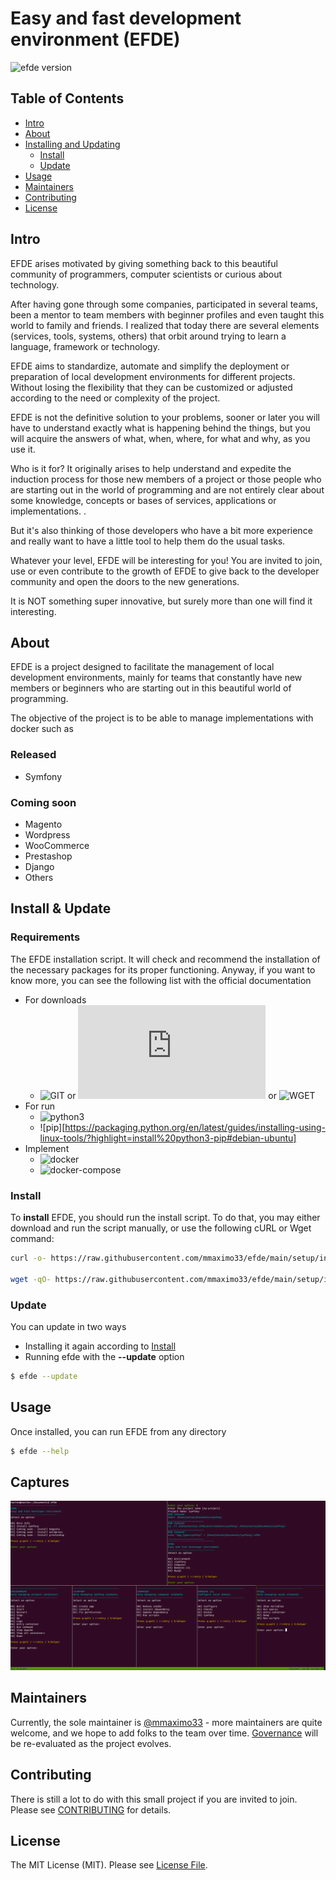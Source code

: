 # Easy and fast development environment (EFDE)

![efde version](https://img.shields.io/badge/version-v1.1.1-yellow.svg)

## Table of Contents

- [Intro](#intro)
- [About](#about)
- [Installing and Updating](#install--update)
  - [Install](#install)
  - [Update](#update)
- [Usage](#usage)
- [Maintainers](#maintainers)
- [Contributing](#contributing)
- [License](#license)

## Intro

EFDE arises motivated by giving something back to this beautiful community of programmers, computer scientists or curious about technology.

After having gone through some companies, participated in several teams, been a mentor to team members with beginner profiles and even taught this world to family and friends.
I realized that today there are several elements (services, tools, systems, others) that orbit around trying to learn a language, framework or technology.

EFDE aims to standardize, automate and simplify the deployment or preparation of local development environments for different projects. Without losing the flexibility that they can be customized or adjusted according to the need or complexity of the project.

EFDE is not the definitive solution to your problems, sooner or later you will have to understand exactly what is happening behind the things, but you will acquire the answers of what, when, where, for what and why, as you use it.

Who is it for?
It originally arises to help understand and expedite the induction process for those new members of a project or those people who are starting out in the world of programming and are not entirely clear about some knowledge, concepts or bases of services, applications or implementations. .

But it's also thinking of those developers who have a bit more experience and really want to have a little tool to help them do the usual tasks.

Whatever your level, EFDE will be interesting for you!
You are invited to join, use or even contribute to the growth of EFDE to give back to the developer community and open the doors to the new generations.

It is NOT something super innovative, but surely more than one will find it interesting.

## About

EFDE is a project designed to facilitate the management of local development environments, mainly for teams that constantly have new members or beginners who are starting out in this beautiful world of programming.

The objective of the project is to be able to manage implementations with docker such as

### Released ### 
- Symfony

### Coming soon ###
- Magento
- Wordpress
- WooCommerce
- Prestashop
- Django
- Others

## Install & Update

### Requirements
The EFDE installation script. It will check and recommend the installation of the necessary packages for its proper functioning.
Anyway, if you want to know more, you can see the following list with the official documentation

- For downloads
  - ![GIT](https://git-scm.com/book/en/Getting-Started-Installing-Git) or ![CURL](https://curl.se/docs/install.html) or ![WGET](https://www.gnu.org/software/wget/)
- For run
  - ![python3](https://wiki.python.org/moin/BeginnersGuide/Download)
  - ![pip][https://packaging.python.org/en/latest/guides/installing-using-linux-tools/?highlight=install%20python3-pip#debian-ubuntu]
- Implement
  - ![docker](https://docs.docker.com/engine/install/ubuntu/)
  - ![docker-compose](https://docs.docker.com/compose/install/other/)

### Install

To **install** EFDE, you should run the install script. To do that, you may either download and run the script manually, or use the following cURL or Wget command:

```sh
curl -o- https://raw.githubusercontent.com/mmaximo33/efde/main/setup/install.sh | bash

wget -qO- https://raw.githubusercontent.com/mmaximo33/efde/main/setup/install.sh | bash
```

### Update 

You can update in two ways

- Installing it again according to [Install](#install)
- Running efde with the **--update** option

```sh
$ efde --update
```

## Usage

Once installed, you can run EFDE from any directory

```sh
$ efde --help
```

## Captures

![efde + symfony](documentation/images/efde_symfony.png)

## Maintainers

Currently, the sole maintainer is [@mmaximo33](https://github.com/mmaximo33) - more maintainers are quite welcome, and we hope to add folks to the team over time. [Governance](./documentation/GOVERNANCE.md) will be re-evaluated as the project evolves.

## Contributing

There is still a lot to do with this small project if you are invited to join.
Please see [CONTRIBUTING](./documentation/CONTRIBUTING.md) for details.

## License

The MIT License (MIT). Please see [License File](./LICENSE).
